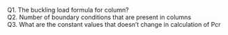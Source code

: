 Q1. The buckling load formula for column?</br>
Q2. Number of boundary conditions that are present in columns</br>
Q3. What are the constant values that doesn’t change in calculation of Pcr</br>

